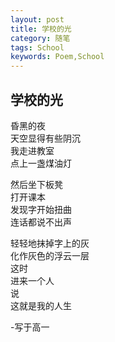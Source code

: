 ```yaml
---
layout: post
title: 学校的光
category: 随笔
tags: School
keywords: Poem,School
---
```

## 学校的光

昏黑的夜  
天空显得有些阴沉  
我走进教室  
点上一盏煤油灯  

然后坐下板凳  
打开课本  
发现字开始扭曲  
连话都说不出声  

轻轻地抹掉字上的灰  
化作灰色的浮云一层  
这时   
进来一个人  
说   
这就是我的人生

-写于高一
